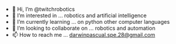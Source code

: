 - 👋 Hi, I’m @twitchrobotics
- 👀 I’m interested in ... robotics and artificial intelligence
- 🌱 I’m currently learning ... on python other computer languages
- 💞️ I’m looking to collaborate on ... robotics and automation
- 📫 How to reach me ... darwinpascual.spe.28@gmail.com

<!---
twitchrobotics/twitchrobotics is a ✨ special ✨ repository because its `README.md` (this file) appears on your GitHub profile.
You can click the Preview link to take a look at your changes.
--->
